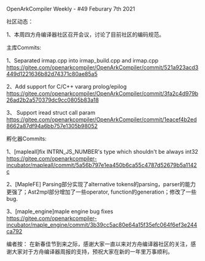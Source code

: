 OpenArkCompiler Weekly - #49  Feburary 7th 2021

社区动态：

1、本周四方舟编译器社区召开会议，讨论了目前社区的编码规范。

主库Commits:

1、Separated irmap.cpp into irmap_build.cpp and irmap.cpp
https://gitee.com/openarkcompiler/OpenArkCompiler/commit/521a923acd3449d1221636b82d74371c80ae85a5

2、Add support for C/C++ vararg prolog/epilog
https://gitee.com/openarkcompiler/OpenArkCompiler/commit/3fa2c4d979b26ad2b2a570379dc9cc0805b83a18

3、 Support iread struct call param
https://gitee.com/openarkcompiler/OpenArkCompiler/commit/1eacef4b2ed8662a87df94a6bb757e1305b98052


孵化器Commits:

1、[mapleall]fix INTRN_JS_NUMBER's type which shouldn't be always int32
https://gitee.com/openarkcompiler-incubator/mapleall/commit/5a56b797e1ea450b6ca55c4787d52679b5a1142c

2、[MapleFE] Parsing部分实现了alternative tokens的parsing，parser的能力更强了；Ast2mpl部分增加了一些operator, function的generation；修改了一些bug.

3、[maple_engine]maple engine bug fixes
https://gitee.com/openarkcompiler-incubator/maple_engine/commit/3b39cc5ac80e64a15f35efc064f6ef3e244ca792

编者按：
在新春佳节到来之际，感谢大家一直以来对方舟编译器社区的关注，感谢大家对于方舟编译器周报的支持，预祝大家在新的一年里万事顺利。